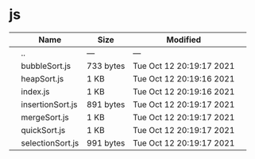 js
==

<table><thead><tr class="header"><th></th><th>Name</th><th>Size</th><th>Modified</th><th></th></tr></thead><tbody><tr class="odd"><td></td><td><span class="goup">..</span></td><td>—</td><td>—</td><td></td></tr><tr class="even"><td></td><td><span class="name">bubbleSort.js</span></td><td>733 bytes</td><td>Tue Oct 12 20:19:17 2021</td><td></td></tr><tr class="odd"><td></td><td><span class="name">heapSort.js</span></td><td>1 KB</td><td>Tue Oct 12 20:19:16 2021</td><td></td></tr><tr class="even"><td></td><td><span class="name">index.js</span></td><td>1 KB</td><td>Tue Oct 12 20:19:16 2021</td><td></td></tr><tr class="odd"><td></td><td><span class="name">insertionSort.js</span></td><td>891 bytes</td><td>Tue Oct 12 20:19:17 2021</td><td></td></tr><tr class="even"><td></td><td><span class="name">mergeSort.js</span></td><td>1 KB</td><td>Tue Oct 12 20:19:17 2021</td><td></td></tr><tr class="odd"><td></td><td><span class="name">quickSort.js</span></td><td>1 KB</td><td>Tue Oct 12 20:19:17 2021</td><td></td></tr><tr class="even"><td></td><td><span class="name">selectionSort.js</span></td><td>991 bytes</td><td>Tue Oct 12 20:19:17 2021</td><td></td></tr></tbody></table>
